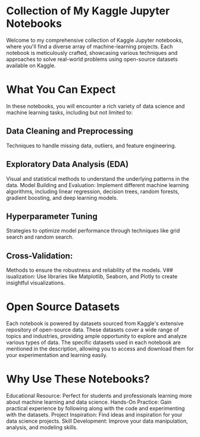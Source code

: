 # Collection of My Kaggle Jupyter Notebooks
Welcome to my comprehensive collection of Kaggle Jupyter notebooks, where you'll find a diverse array of machine-learning projects. Each notebook is meticulously crafted, showcasing various techniques and approaches to solve real-world problems using open-source datasets available on Kaggle.

# What You Can Expect
In these notebooks, you will encounter a rich variety of data science and machine learning tasks, including but not limited to:

## Data Cleaning and Preprocessing
Techniques to handle missing data, outliers, and feature engineering.
## Exploratory Data Analysis (EDA)
Visual and statistical methods to understand the underlying patterns in the data.
Model Building and Evaluation: Implement different machine learning algorithms, including linear regression, decision trees, random forests, gradient boosting, and deep learning models.
## Hyperparameter Tuning
Strategies to optimize model performance through techniques like grid search and random search.
## Cross-Validation:
Methods to ensure the robustness and reliability of the models.
V## isualization: 
Use libraries like Matplotlib, Seaborn, and Plotly to create insightful visualizations.

# Open Source Datasets
Each notebook is powered by datasets sourced from Kaggle's extensive repository of open-source data. These datasets cover a wide range of topics and industries, providing ample opportunity to explore and analyze various types of data. The specific datasets used in each notebook are mentioned in the description, allowing you to access and download them for your experimentation and learning easily.

# Why Use These Notebooks?
Educational Resource: Perfect for students and professionals learning more about machine learning and data science.
Hands-On Practice: Gain practical experience by following along with the code and experimenting with the datasets.
Project Inspiration: Find ideas and inspiration for your data science projects.
Skill Development: Improve your data manipulation, analysis, and modeling skills.
